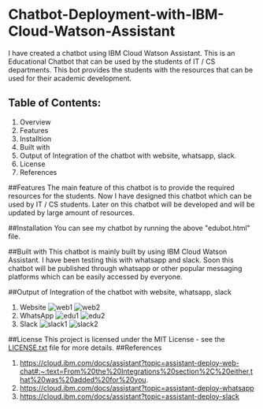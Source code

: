 # Chatbot-Deployment-with-IBM-Cloud-Watson-Assistant
  I have created a chatbot using IBM Cloud Watson Assistant. 
  This is an Educational Chatbot that can be used by the students of IT / CS departments. 
  This bot provides the students with the resources that can be used for their academic development.
  
## Table of Contents:
  1. Overview
  2. Features
  3. Installtion
  4. Built with
  5. Output of Integration of the chatbot with website, whatsapp, slack.
  6. License
  7. References
     
##Features
  The main feature of this chatbot is to provide the required resources for the students. Now I have designed this chatbot which can be used by IT / CS students.
  Later on this chatbot will be developed and will be updated by large amount of resources.

##Installation
  You can see my chatbot by running the above "edubot.html" file.

##Built with
 This chatbot is mainly built by using IBM Cloud Watson Assistant. I have been testing this with whatsapp and slack.
 Soon this chatbot will be published through whatsapp or other popular messaging platforms which can be easily accessed by everyone.

##Output of Integration of the chatbot with website, whatsapp, slack
  1. Website
     ![web1](https://github.com/rcaswin/Chatbot-Deployment-with-IBM-Cloud-Watson-Assistant/assets/130204954/d4fef1d3-9e64-4441-a34b-6e98e4c6a44b)
     ![web2](https://github.com/rcaswin/Chatbot-Deployment-with-IBM-Cloud-Watson-Assistant/assets/130204954/b1392070-2b06-4cbb-b062-cad6caf0a8ac)
  2. WhatsApp
     ![edu1](https://github.com/rcaswin/Chatbot-Deployment-with-IBM-Cloud-Watson-Assistant/assets/130204954/8875cb2c-7cd2-416e-8228-94cd53ab1505)
     ![edu2](https://github.com/rcaswin/Chatbot-Deployment-with-IBM-Cloud-Watson-Assistant/assets/130204954/5a5cbd41-53ca-41fb-a37b-f081e700c2bc)
  3. Slack
     ![slack1](https://github.com/rcaswin/Chatbot-Deployment-with-IBM-Cloud-Watson-Assistant/assets/130204954/be65169a-f45a-4a13-8780-c87b8c819652)
     ![slack2](https://github.com/rcaswin/Chatbot-Deployment-with-IBM-Cloud-Watson-Assistant/assets/130204954/94c9c9e8-b84b-4cda-845d-0bb9ff8afb6e)

##License
  This project is licensed under the MIT License - see the [LICENSE.txt](https://github.com/rcaswin/Chatbot-Deployment-with-IBM-Cloud-Watson-Assistant/files/13229814/LICENSE.txt)
 file for more details.
##References
  1. https://cloud.ibm.com/docs/assistant?topic=assistant-deploy-web-chat#:~:text=From%20the%20Integrations%20section%2C%20either,that%20was%20added%20for%20you.
  2. https://cloud.ibm.com/docs/assistant?topic=assistant-deploy-whatsapp
  3. https://cloud.ibm.com/docs/assistant?topic=assistant-deploy-slack





